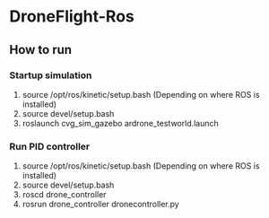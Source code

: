 # DroneFlight-Ros
## How to run
### Startup simulation
1. source /opt/ros/kinetic/setup.bash (Depending on where ROS is installed)
2. source devel/setup.bash
3. roslaunch cvg_sim_gazebo ardrone_testworld.launch

### Run PID controller
1. source /opt/ros/kinetic/setup.bash (Depending on where ROS is installed)
2. source devel/setup.bash
3. roscd drone_controller
4. rosrun drone_controller dronecontroller.py
